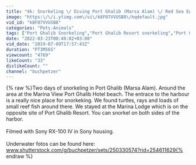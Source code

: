 ```yaml
---
title: "4k: Snorkeling \/ Diving Port Ghalib (Marsa Alam) \/ Red Sea Egypt"
image: "https:\/\/i.ytimg.com\/vi\/k8F07VVUSB8\/hqdefault.jpg"
vid_id: "k8F07VVUSB8"
categories: "Pets-Animals"
tags: ["Port Ghalib Snorkeling","Port Ghalib Resort snorkeling","Port Ghalib Diving"]
date: "2022-03-23T00:48:02+03:00"
vid_date: "2019-07-09T17:57:43Z"
duration: "PT3M56S"
viewcount: "4769"
likeCount: "33"
dislikeCount: ""
channel: "buchpetzer"
---
```

{% raw %}Two days of snorkeling in Port Ghalib (Marsa Alam). Around the area at the Marina View Port Ghalib Hotel beach. The entrace to the harbour is a really nice place for snorkeking. We found turtles, rays and loads of small reef fish around there. We stayed at the Marina Lodge which is on the opposite site of Port Ghalib Resort. You can snorkel on both sides of the harbor.<br /><br />Filmed with Sony RX-100 IV in Sony housing.<br /><br />Underwater fotos can be found here: www.shutterstock.com/g/buchpetzer/sets/250330574?rid=254611629{% endraw %}
